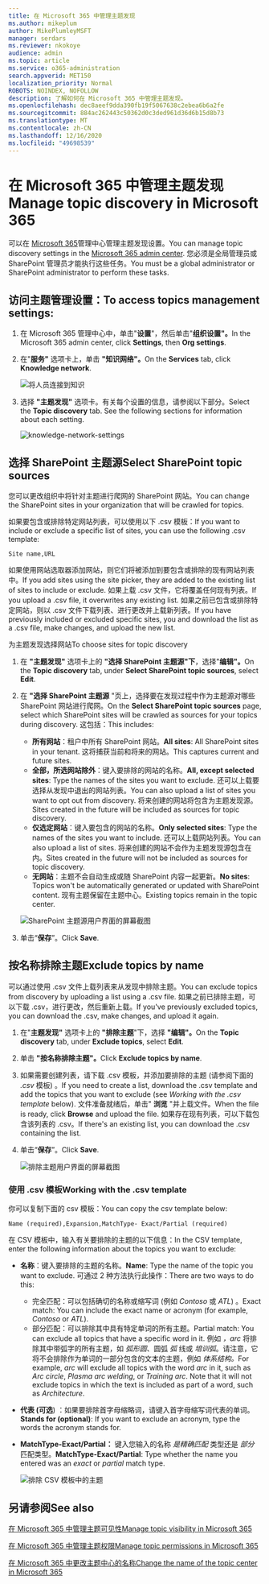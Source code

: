 ```yaml
---
title: 在 Microsoft 365 中管理主题发现
ms.author: mikeplum
author: MikePlumleyMSFT
manager: serdars
ms.reviewer: nkokoye
audience: admin
ms.topic: article
ms.service: o365-administration
search.appverid: MET150
localization_priority: Normal
ROBOTS: NOINDEX, NOFOLLOW
description: 了解如何在 Microsoft 365 中管理主题发现。
ms.openlocfilehash: dec8aeef9dda390fb19f5067638c2ebea6b6a2fe
ms.sourcegitcommit: 884ac262443c50362d0c3ded961d36d6b15d8b73
ms.translationtype: MT
ms.contentlocale: zh-CN
ms.lasthandoff: 12/16/2020
ms.locfileid: "49698539"
---
```

# <a name="manage-topic-discovery-in-microsoft-365"></a><span data-ttu-id="83b57-103">在 Microsoft 365 中管理主题发现</span><span class="sxs-lookup"><span data-stu-id="83b57-103">Manage topic discovery in Microsoft 365</span></span>

<span data-ttu-id="83b57-104">可以在 [Microsoft 365](https://admin.microsoft.com)管理中心管理主题发现设置。</span><span class="sxs-lookup"><span data-stu-id="83b57-104">You can manage topic discovery settings in the [Microsoft 365 admin center](https://admin.microsoft.com).</span></span> <span data-ttu-id="83b57-105">您必须是全局管理员或 SharePoint 管理员才能执行这些任务。</span><span class="sxs-lookup"><span data-stu-id="83b57-105">You must be a global administrator or SharePoint administrator to perform these tasks.</span></span>

## <a name="to-access-topics-management-settings"></a><span data-ttu-id="83b57-106">访问主题管理设置：</span><span class="sxs-lookup"><span data-stu-id="83b57-106">To access topics management settings:</span></span>

1. <span data-ttu-id="83b57-107">在 Microsoft 365 管理中心中，单击"**设置**"，然后单击"**组织设置"。**</span><span class="sxs-lookup"><span data-stu-id="83b57-107">In the Microsoft 365 admin center, click **Settings**, then **Org settings**.</span></span>
2. <span data-ttu-id="83b57-108">在"**服务"** 选项卡上，单击 **"知识网络"。**</span><span class="sxs-lookup"><span data-stu-id="83b57-108">On the **Services** tab, click **Knowledge network**.</span></span>

    ![将人员连接到知识](../media/admin-org-knowledge-options-completed.png) 

3. <span data-ttu-id="83b57-110">选择 **"主题发现"** 选项卡。有关每个设置的信息，请参阅以下部分。</span><span class="sxs-lookup"><span data-stu-id="83b57-110">Select the **Topic discovery** tab. See the following sections for information about each setting.</span></span>

    ![knowledge-network-settings](../media/knowledge-network-settings-topic-discovery.png) 

## <a name="select-sharepoint-topic-sources"></a><span data-ttu-id="83b57-112">选择 SharePoint 主题源</span><span class="sxs-lookup"><span data-stu-id="83b57-112">Select SharePoint topic sources</span></span>

<span data-ttu-id="83b57-113">您可以更改组织中将针对主题进行爬网的 SharePoint 网站。</span><span class="sxs-lookup"><span data-stu-id="83b57-113">You can change the SharePoint sites in your organization that will be crawled for topics.</span></span>

<span data-ttu-id="83b57-114">如果要包含或排除特定网站列表，可以使用以下 .csv 模板：</span><span class="sxs-lookup"><span data-stu-id="83b57-114">If you want to include or exclude a specific list of sites, you can use the following .csv template:</span></span>

``` csv
Site name,URL
```

<span data-ttu-id="83b57-115">如果使用网站选取器添加网站，则它们将被添加到要包含或排除的现有网站列表中。</span><span class="sxs-lookup"><span data-stu-id="83b57-115">If you add sites using the site picker, they are added to the existing list of sites to include or exclude.</span></span> <span data-ttu-id="83b57-116">如果上载 .csv 文件，它将覆盖任何现有列表。</span><span class="sxs-lookup"><span data-stu-id="83b57-116">If you upload a .csv file, it overwrites any existing list.</span></span> <span data-ttu-id="83b57-117">如果之前已包含或排除特定网站，则以 .csv 文件下载列表、进行更改并上载新列表。</span><span class="sxs-lookup"><span data-stu-id="83b57-117">If you have previously included or excluded specific sites, you and download the list as a .csv file, make changes, and upload the new list.</span></span>

<span data-ttu-id="83b57-118">为主题发现选择网站</span><span class="sxs-lookup"><span data-stu-id="83b57-118">To choose sites for topic discovery</span></span>

1. <span data-ttu-id="83b57-119">在 **"主题发现"** 选项卡上的 **"选择 SharePoint 主题源"下**，选择"**编辑"。**</span><span class="sxs-lookup"><span data-stu-id="83b57-119">On the **Topic discovery** tab, under **Select SharePoint topic sources**, select **Edit**.</span></span>
2. <span data-ttu-id="83b57-120">在 **"选择 SharePoint 主题源** "页上，选择要在发现过程中作为主题源对哪些 SharePoint 网站进行爬网。</span><span class="sxs-lookup"><span data-stu-id="83b57-120">On the **Select SharePoint topic sources** page, select which SharePoint sites will be crawled as sources for your topics during discovery.</span></span> <span data-ttu-id="83b57-121">这包括：</span><span class="sxs-lookup"><span data-stu-id="83b57-121">This includes:</span></span>
    - <span data-ttu-id="83b57-122">**所有网站**：租户中所有 SharePoint 网站。</span><span class="sxs-lookup"><span data-stu-id="83b57-122">**All sites**: All SharePoint sites in your tenant.</span></span> <span data-ttu-id="83b57-123">这将捕获当前和将来的网站。</span><span class="sxs-lookup"><span data-stu-id="83b57-123">This captures current and future sites.</span></span>
    - <span data-ttu-id="83b57-124">**全部，所选网站除外**：键入要排除的网站的名称。</span><span class="sxs-lookup"><span data-stu-id="83b57-124">**All, except selected sites**: Type the names of the sites you want to exclude.</span></span>  <span data-ttu-id="83b57-125">还可以上载要选择从发现中退出的网站列表。</span><span class="sxs-lookup"><span data-stu-id="83b57-125">You can also upload a list of sites you want to opt out from discovery.</span></span> <span data-ttu-id="83b57-126">将来创建的网站将包含为主题发现源。</span><span class="sxs-lookup"><span data-stu-id="83b57-126">Sites created in the future will be included as sources for topic discovery.</span></span> 
    - <span data-ttu-id="83b57-127">**仅选定网站**：键入要包含的网站的名称。</span><span class="sxs-lookup"><span data-stu-id="83b57-127">**Only selected sites**: Type the names of the sites you want to include.</span></span> <span data-ttu-id="83b57-128">还可以上载网站列表。</span><span class="sxs-lookup"><span data-stu-id="83b57-128">You can also upload a list of sites.</span></span> <span data-ttu-id="83b57-129">将来创建的网站不会作为主题发现源包含在内。</span><span class="sxs-lookup"><span data-stu-id="83b57-129">Sites created in the future will not be included as sources for topic discovery.</span></span>
    - <span data-ttu-id="83b57-130">**无网站**：主题不会自动生成或随 SharePoint 内容一起更新。</span><span class="sxs-lookup"><span data-stu-id="83b57-130">**No sites**: Topics won't be automatically generated or updated with SharePoint content.</span></span> <span data-ttu-id="83b57-131">现有主题保留在主题中心。</span><span class="sxs-lookup"><span data-stu-id="83b57-131">Existing topics remain in the topic center.</span></span>

    ![SharePoint 主题源用户界面的屏幕截图](../media/k-manage-select-topic-source.png)
   
3. <span data-ttu-id="83b57-133">单击“**保存**”。</span><span class="sxs-lookup"><span data-stu-id="83b57-133">Click **Save**.</span></span>

## <a name="exclude-topics-by-name"></a><span data-ttu-id="83b57-134">按名称排除主题</span><span class="sxs-lookup"><span data-stu-id="83b57-134">Exclude topics by name</span></span>

<span data-ttu-id="83b57-135">可以通过使用 .csv 文件上载列表来从发现中排除主题。</span><span class="sxs-lookup"><span data-stu-id="83b57-135">You can exclude topics from discovery by uploading a list using a .csv file.</span></span> <span data-ttu-id="83b57-136">如果之前已排除主题，可以下载 .csv，进行更改，然后重新上载。</span><span class="sxs-lookup"><span data-stu-id="83b57-136">If you've previously excluded topics, you can download the .csv, make changes, and upload it again.</span></span>

1. <span data-ttu-id="83b57-137">在"**主题发现"** 选项卡上的 **"排除主题**"下，选择 **"编辑"。**</span><span class="sxs-lookup"><span data-stu-id="83b57-137">On the **Topic discovery** tab, under **Exclude topics**, select **Edit**.</span></span>
2. <span data-ttu-id="83b57-138">单击 **"按名称排除主题"。**</span><span class="sxs-lookup"><span data-stu-id="83b57-138">Click **Exclude topics by name**.</span></span>
3. <span data-ttu-id="83b57-139">如果需要创建列表，请下载 .csv 模板，并添加要排除的主题 (请参阅下面的 *.csv* 模板) 。</span><span class="sxs-lookup"><span data-stu-id="83b57-139">If you need to create a list, download the .csv template and add the topics that you want to exclude (see *Working with the .csv template* below).</span></span> <span data-ttu-id="83b57-140">文件准备就绪后，单击" **浏览** "并上载文件。</span><span class="sxs-lookup"><span data-stu-id="83b57-140">When the file is ready, click **Browse** and upload the file.</span></span> <span data-ttu-id="83b57-141">如果存在现有列表，可以下载包含该列表的 .csv。</span><span class="sxs-lookup"><span data-stu-id="83b57-141">If there's an existing list, you can download the .csv containing the list.</span></span>
4. <span data-ttu-id="83b57-142">单击“**保存**”。</span><span class="sxs-lookup"><span data-stu-id="83b57-142">Click **Save**.</span></span>

    ![排除主题用户界面的屏幕截图](../media/km-manage-exclude-topics.png)

### <a name="working-with-the-csv-template"></a><span data-ttu-id="83b57-144">使用 .csv 模板</span><span class="sxs-lookup"><span data-stu-id="83b57-144">Working with the .csv template</span></span>

<span data-ttu-id="83b57-145">你可以复制下面的 csv 模板：</span><span class="sxs-lookup"><span data-stu-id="83b57-145">You can copy the csv template below:</span></span>

``` csv
Name (required),Expansion,MatchType- Exact/Partial (required)
```

<span data-ttu-id="83b57-146">在 CSV 模板中，输入有关要排除的主题的以下信息：</span><span class="sxs-lookup"><span data-stu-id="83b57-146">In the CSV template, enter the following information about the topics you want to exclude:</span></span>

- <span data-ttu-id="83b57-147">**名称**：键入要排除的主题的名称。</span><span class="sxs-lookup"><span data-stu-id="83b57-147">**Name**: Type the name of the topic you want to exclude.</span></span> <span data-ttu-id="83b57-148">可通过 2 种方法执行此操作：</span><span class="sxs-lookup"><span data-stu-id="83b57-148">There are two ways to do this:</span></span>
    - <span data-ttu-id="83b57-149">完全匹配：可以包括确切的名称或缩写词 (例如 *Contoso* 或 *ATL*) 。</span><span class="sxs-lookup"><span data-stu-id="83b57-149">Exact match: You can include the exact name or acronym (for example, *Contoso* or *ATL*).</span></span>
    - <span data-ttu-id="83b57-150">部分匹配：可以排除其中具有特定单词的所有主题。</span><span class="sxs-lookup"><span data-stu-id="83b57-150">Partial match: You can exclude all topics that have a specific word in it.</span></span>  <span data-ttu-id="83b57-151">例如 *，arc* 将排除其中带弧字的所有主题，如 *弧形圆*、圆弧 *弧* 线或 *培训弧*。请注意，它将不会排除作为单词的一部分包含的文本的主题，例如 *体系结构。*</span><span class="sxs-lookup"><span data-stu-id="83b57-151">For example, *arc* will exclude all topics with the word *arc* in it, such as *Arc circle*, *Plasma arc welding*, or *Training arc*. Note that it will not exclude topics in which the text is included as part of a word, such as *Architecture*.</span></span>
- <span data-ttu-id="83b57-152">**代表 (可选**) ：如果要排除首字母缩略词，请键入首字母缩写词代表的单词。</span><span class="sxs-lookup"><span data-stu-id="83b57-152">**Stands for (optional)**: If you want to exclude an acronym, type the words the acronym stands for.</span></span>
- <span data-ttu-id="83b57-153">**MatchType-Exact/Partial：** 键入您输入的名称 *是精确匹配* 类型还是 *部分* 匹配类型。</span><span class="sxs-lookup"><span data-stu-id="83b57-153">**MatchType-Exact/Partial**: Type whether the name you entered was an *exact* or *partial* match type.</span></span>

    ![排除 CSV 模板中的主题](../media/exclude-topics-csv.png) 

## <a name="see-also"></a><span data-ttu-id="83b57-155">另请参阅</span><span class="sxs-lookup"><span data-stu-id="83b57-155">See also</span></span>

[<span data-ttu-id="83b57-156">在 Microsoft 365 中管理主题可见性</span><span class="sxs-lookup"><span data-stu-id="83b57-156">Manage topic visibility in Microsoft 365</span></span>](topic-experiences-knowledge-rules.md)

[<span data-ttu-id="83b57-157">在 Microsoft 365 中管理主题权限</span><span class="sxs-lookup"><span data-stu-id="83b57-157">Manage topic permissions in Microsoft 365</span></span>](topic-experiences-user-permissions.md)

[<span data-ttu-id="83b57-158">在 Microsoft 365 中更改主题中心的名称</span><span class="sxs-lookup"><span data-stu-id="83b57-158">Change the name of the topic center in Microsoft 365</span></span>](topic-experiences-administration.md)
